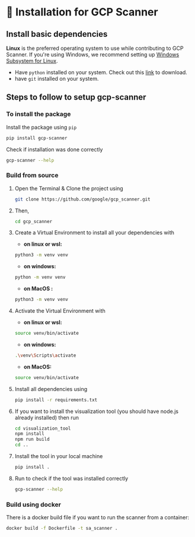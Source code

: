 # 📝 Installation for GCP Scanner

## Install basic dependencies

**Linux** is the preferred operating system to use while contributing to GCP Scanner. If you're using Windows, we recommend setting up [Windows Subsystem for Linux](https://docs.microsoft.com/en-us/windows/wsl/install-win10).

- Have `python` installed on your system. Check out this [link](https://www.python.org/downloads/) to download.
- have `git` installed on your system.

## Steps to follow to setup gcp-scanner

### To install the package

Install the package using `pip`

```bash
pip install gcp-scanner
```

Check if installation was done correctly

```bash
gcp-scanner --help
```

### Build from source

1. Open the Terminal & Clone the project using

   ```bash
   git clone https://github.com/google/gcp_scanner.git
   ```

2. Then,

   ```bash
   cd gcp_scanner
   ```

3. Create a Virtual Environment to install all your dependencies with

   - **on linux or wsl:**

   ```bash
   python3 -m venv venv
   ```

   - **on windows:**

   ```bash
   python -m venv venv
   ```

   - **on MacOS :**

   ```zsh
   python3 -m venv venv
   ```

4. Activate the Virtual Environment with

   - **on linux or wsl:**

   ```bash
   source venv/bin/activate
   ```

   - **on windows:**

   ```bash
   .\venv\Scripts\activate
   ```

   - **on MacOS:**

   ```zsh
   source venv/bin/activate
   ```

5. Install all dependencies using

   ```bash
   pip install -r requirements.txt
   ```

6. If you want to install the visualization tool (you should have node.js already installed) then run

   ```bash
   cd visualization_tool
   npm install
   npm run build
   cd ..
   ```

7. Install the tool in your local machine

   ```bash
   pip install .
   ```

8. Run to check if the tool was installed correctly

   ```bash
   gcp-scanner --help
   ```

### Build using docker

There is a docker build file if you want to run the scanner from a container:

```bash
docker build -f Dockerfile -t sa_scanner .
```
